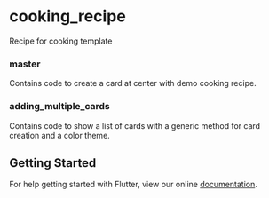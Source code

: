 # cooking_recipe

Recipe for cooking template

### master
  Contains code to create a card at center with demo cooking recipe.
  
### adding_multiple_cards
  Contains code to show a list of cards with a generic method for card creation and a color theme.
## Getting Started

For help getting started with Flutter, view our online
[documentation](https://flutter.io/).
